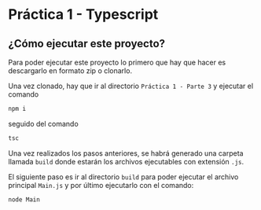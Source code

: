 # Práctica 1 - Typescript
## ¿Cómo ejecutar este proyecto?
Para poder ejecutar este proyecto lo primero que hay que hacer es descargarlo en formato zip o clonarlo.

Una vez clonado, hay que ir al directorio `Práctica 1 - Parte 3` y ejecutar el comando
```sh
npm i
```
seguido del comando
```sh
tsc
```

Una vez realizados los pasos anteriores, se habrá generado una carpeta llamada `build` donde estarán los archivos ejecutables con extensión `.js`.

El siguiente paso es ir al directorio `build` para poder ejecutar el archivo principal `Main.js` y por último ejecutarlo con el comando:
```sh
node Main
```
